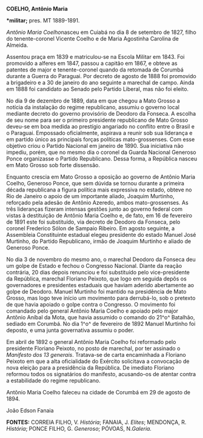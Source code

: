 **COELHO, Antônio Maria**

**\***militar**;** pres. MT 1889-1891.

*Antônio Maria Coelho*nasceu em Cuiabá no dia 8 de setembro de 1827,
filho do tenente-coronel Vicente Coelho e de Maria Agostinha Carolina de
Almeida.

Assentou praça em 1839 e matriculou-se na Escola Militar em 1843. Foi
promovido a alferes em 1847, passou a capitão em 1867, e obteve as
patentes de major e tenente-coronel quando da retomada de Corumbá
durante a Guerra do Paraguai. Por decreto de agosto de 1888 foi
promovido a brigadeiro e a 30 de janeiro do ano seguinte a marechal de
campo. Ainda em 1888 foi candidato ao Senado pelo Partido Liberal, mas
não foi eleito.

No dia 9 de dezembro de 1889, data em que chegou a Mato Grosso a notícia
da instalação do regime republicano, assumiu o governo local mediante
decreto do governo provisório de Deodoro da Fonseca. A escolha de seu
nome para ser o primeiro presidente republicano de Mato Grosso deveu-se
em boa medida ao prestígio angariado no conflito entre o Brasil e o
Paraguai. Empossado oficialmente, aspirava a reunir sob sua liderança e
em partido único as principais forças políticas mato-grossenses. Com
esse objetivo criou o Partido Nacional em janeiro de 1890. Sua
iniciativa não impediu, porém, que no mesmo dia o coronel da Guarda
Nacional Generoso Ponce organizasse o Partido Republicano. Dessa forma,
a República nasceu em Mato Grosso sob forte dissensão.

Enquanto crescia em Mato Grosso a oposição ao governo de Antônio Maria
Coelho, Generoso Ponce, que sem dúvida se tornou durante a primeira
década republicana a figura política mais expressiva no estado, obteve
no Rio de Janeiro o apoio de um importante aliado, Joaquim Murtinho,
reforçado pela adesão de Antônio Azeredo, ambos mato-grossenses. As três
lideranças fizeram intensas gestões junto ao governo federal com vistas
à destituição de Antônio Maria Coelho e, de fato, em 16 de fevereiro de
1891 este foi substituído, via decreto de Deodoro da Fonseca, pelo
coronel Frederico Sólon de Sampaio Ribeiro. Em agosto seguinte, a
Assembleia Constituinte estadual elegeu presidente do estado Manuel José
Murtinho, do Partido Republicano, irmão de Joaquim Murtinho e aliado de
Generoso Ponce.

No dia 3 de novembro do mesmo ano, o marechal Deodoro da Fonseca deu um
golpe de Estado e fechou o Congresso Nacional. Diante da reação
contrária, 20 dias depois renunciou e foi substituído pelo
vice-presidente da República, marechal Floriano Peixoto, que logo em
seguida depôs os governadores e presidentes estaduais que haviam aderido
abertamente ao golpe de Deodoro. Manuel Murtinho foi mantido na
presidência de Mato Grosso, mas logo teve início um movimento para
derrubá-lo, sob o pretexto de que havia apoiado o golpe contra o
Congresso. O movimento foi comandado pelo general Antônio Maria Coelho e
apoiado pelo major Antônio Aníbal da Mota, que havia assumido o comando
do 21^o^ Batalhão, sediado em Corumbá. No dia 1^o^ de fevereiro de 1892
Manuel Murtinho foi deposto, e uma junta governativa assumiu o poder.

Em abril de 1892 o general Antônio Maria Coelho foi reformado pelo
presidente Floriano Peixoto, no posto de marechal, por ter assinado o
*Manifesto dos 13 generais*. Tratava-se de carta encaminhada a Floriano
Peixoto em que a alta oficialidade do Exército solicitava a convocação
de nova eleição para a presidência da República. De imediato Floriano
reformou todos os signatários do manifesto, acusando-os de atentar
contra a estabilidade do regime republicano.

Antônio Maria Coelho faleceu na cidade de Corumbá em 29 de agosto de
1894.

João Edson Fanaia

**FONTES:** CORREIA FILHO, V. *História*; FANAIA, J. *Elites*; MENDONÇA,
R. *História*; PONCE FILHO, G. *Generoso*; PÓVOAS, N.*Galeria.*
